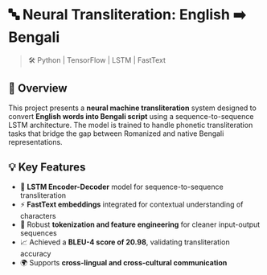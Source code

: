 # 🔤 Neural Transliteration: English ➡️ Bengali
> 🛠️ Python | TensorFlow | LSTM | FastText

## 🧠 Overview

This project presents a **neural machine transliteration** system designed to convert **English words into Bengali script** using a sequence-to-sequence LSTM architecture. The model is trained to handle phonetic transliteration tasks that bridge the gap between Romanized and native Bengali representations.

## 💡 Key Features

- 🔁 **LSTM Encoder-Decoder** model for sequence-to-sequence transliteration  
- ⚡ **FastText embeddings** integrated for contextual understanding of characters  
- 🧹 Robust **tokenization and feature engineering** for cleaner input-output sequences  
- 📈 Achieved a **BLEU-4 score of 20.98**, validating transliteration accuracy  
- 🌍 Supports **cross-lingual and cross-cultural communication**

